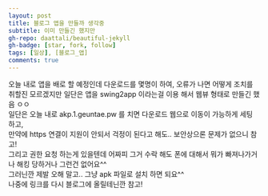 ```yaml
---
layout: post
title: 블로그 앱을 만들까 생각중
subtitle: 이미 만들긴 했지만
gh-repo: daattali/beautiful-jekyll
gh-badge: [star, fork, follow]
tags: [일상], [블로그_앱]
comments: true
---
```


오늘 내로 앱을 배로 할 예정인데 다운로드를 몇명이 하여, 오류가 나면 어떻게 조치를 취할진 모르겠지만 일단은 앱을 swing2app 이라는걸 이용 해서 웹뷰 형태로 만들긴 했음 ㅇㅇ  
일단은 오늘 내로 akp.1.geuntae.pw 를 치면 다운로드 웹으로 이동이 가능하게 세팅 하고,   
만약에 https 연결이 지원이 안되서 걱정이 된다고 해도.. 보안상으론 문제가 없으니 참고!  
그리고 권한 요청 하는게 있을텐데 어짜피 그거 수락 해도 폰에 대해서 뭐가 빠져나가거나 해킹 당하거나 그런건 없어요^^  
그러닌깐 제발 오해 말고.. 그냥 apk 파일로 설치 하면 되요^^  
나중에 링크를 다시 블로그에 올릴테닌깐 참고!
